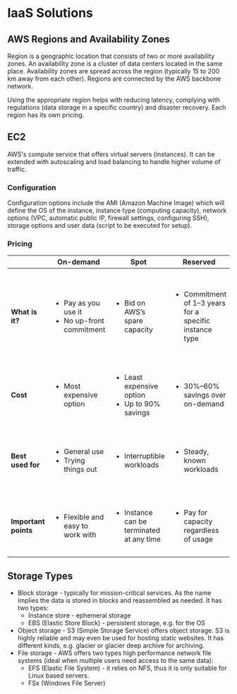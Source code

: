 # IaaS Solutions

## AWS Regions and Availability Zones

Region is a geographic location that consists of two or more availability zones. An availability zone is a cluster of data centers located in the same place. Availability zones are spread across the region (typically 15 to 200 km away from each other). Regions are connected by the AWS backbone network. 

Using the appropriate region helps with reducing latency, complying with regulations (data storage in a specific country) and disaster recovery. Each region has its own pricing.

## EC2

AWS's compute service that offers virtual servers (instances). It can be extended with autoscaling and load balancing to handle higher volume of traffic.

### Configuration

Configuration options include the AMI (Amazon Machine Image) which will define the OS of the instance, instance type (computing capacity), network options (VPC, automatic public IP, firewall settings, configuring SSH), storage options and user data (script to be executed for setup).

### Pricing

|                      | On-demand                                                          | Spot                                                               | Reserved                                                               | Savings plan                                                                                                       |
|----------------------|--------------------------------------------------------------------|--------------------------------------------------------------------|------------------------------------------------------------------------|--------------------------------------------------------------------------------------------------------------------|
| **What is it?**      | <ul><li>Pay as you use it</li><li>No up-front commitment</li></ul> | <ul><li>Bid on AWS’s spare capacity</li></ul>                      | <ul><li>Commitment of 1–3 years for a specific instance type</li></ul> | <ul><li>Commitment of 1–3 years on spend</li><li>Savings on the commitment; on-demand pricing after that</li></ul> |
| **Cost**             | <ul><li>Most expensive option</li></ul>                            | <ul><li>Least expensive option</li><li>Up to 90% savings</li></ul> | <ul><li>30%–60% savings over on-demand</li></ul>                       | <ul><li>Up to 72% savings over on-demand</li></ul>                                                                 |
| **Best used for**    | <ul><li>General use</li><li>Trying things out</li></ul>            | <ul><li>Interruptible workloads</li></ul>                          | <ul><li>Steady, known workloads</li></ul>                              | <ul><li>Steady, known workloads</li><li>More flexibility than RI</li></ul>                                         |
| **Important points** | <ul><li>Flexible and easy to work with</li></ul>                   | <ul><li>Instance can be terminated at any time</li></ul>           | <ul><li>Pay for capacity regardless of usage</li></ul>                 | <ul><li>Introduced 2019</li><li>Flexible and easy to work with</li></ul>                                           |

## Storage Types

* Block storage - typically for mission-critical services. As the name implies the data is stored in blocks and reassembled as needed. It has two types:
    * Instance store - ephemeral storage
    * EBS (Elastic Store Block) - persistent storage, e.g. for the OS
* Object storage - S3 (Simple Storage Service) offers object storage. S3 is highly reliable and may even be used for hosting static websites. It has different kinds, e.g. glacier or glacier deep archive for archiving.
* File storage - AWS offers two types high performance network file systems (ideal when multiple users need access to the same data):
    * EFS (Elastic File System) - it relies on NFS, thus it is only suitable for Linux based servers.
    * FSx (Windows File Server)